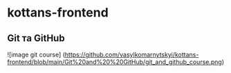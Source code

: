 # kottans-frontend
## Git та GitHub
![image git course] (https://github.com/vasylkomarnytskyi/kottans-frontend/blob/main/Git%20and%20%20GitHub/git_and_github_course.png)
